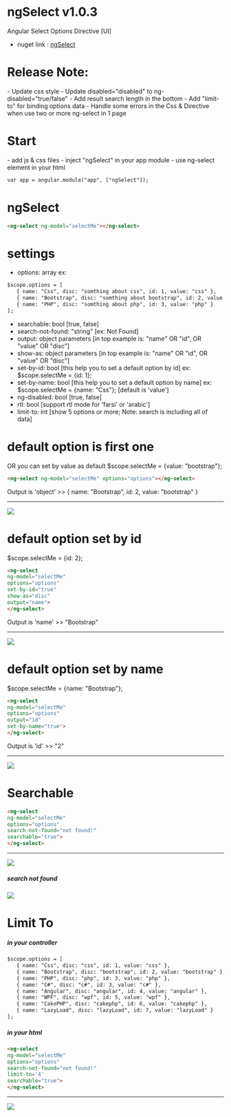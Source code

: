 # ngSelect v1.0.3
Angular Select Options Directive [UI]

- nuget link : <a href="https://www.nuget.org/packages/ngSelect" target="_blank">ngSelect</a>

<h1>Release Note:</h1>
- Update css style
- Update disabled="disabled" to ng-disabled="true/false"
- Add result search length in the bottom
- Add "limit-to" for binding options data
- Handle some errors in the Css & Directive when use two or more ng-select in 1 page

<h1>Start</h1>
- add js & css files
- inject "ngSelect" in your app module
- use ng-select element in your html

```html
var app = angular.module("app", ["ngSelect"]);
```

<h1>ngSelect</h1>

```html
<ng-select ng-model="selectMe"></ng-select>
```

<h1>settings</h1>

- options: array ex:

```html
$scope.options = [
   { name: "Css", disc: "somthing about css", id: 1, value: "css" },
   { name: "Bootstrap", disc: "somthing about bootstrap", id: 2, value: "bootstrap" },
   { name: "PHP", disc: "somthing about php", id: 3, value: "php" }
];
```
- searchable: bool [true, false]
- search-not-found: "string" [ex: Not Found]
- output: object parameters [in top example is: "name" OR "id", OR "value" OR "disc"]
- show-as: object parameters [in top example is: "name" OR "id", OR "value" OR "disc"]
- set-by-id: bool [this help you to set a default option by id] ex: $scope.selectMe = {id: 1};
- set-by-name: bool [this help you to set a default option by name] ex: $scope.selectMe = {name: "Css"}; [default is 'value']
- ng-disabled: bool [true, false]
- rtl: bool [support rtl mode for 'farsi' or 'arabic']
- limit-to: int [show 5 options or more; Note: search is including all of data]

<h1>default option is first one</h1>
OR you can set by value as default $scope.selectMe = {value: "bootstrap"};

```html
<ng-select ng-model="selectMe" options="options"></ng-select>
```
Output is 'object' >> { name: "Bootstrap", id: 2, value: "bootstrap" }
<hr>
<img src="http://cdn.persiangig.com/preview/lUhS6OSy5o/1.jpg">

<h1>default option set by id</h1>
$scope.selectMe = {id: 2};

```html
<ng-select 
ng-model="selectMe"
options="options"
set-by-id="true"
show-as="disc"
output="name">
</ng-select>
```

Output is 'name' >> "Bootstrap"
<hr>
<img src="http://cdn.persiangig.com/preview/8bRKrVWw2V/2.jpg">

<h1>default option set by name</h1>
$scope.selectMe = {name: "Bootstrap"};

```html
<ng-select 
ng-model="selectMe"
options="options"
output="id"
set-by-name="true">
</ng-select>
```

Output is 'id' >> "2"
<hr>
<img src="http://cdn.persiangig.com/preview/FMJbQ8ENbZ/3.jpg">

<h1>Searchable</h1>

```html
<ng-select 
ng-model="selectMe"
options="options"
search-not-found="not found!"
searchable="true">
</ng-select>
```
<hr>
<img src="http://cdn.persiangig.com/preview/V2n965rMt9/7.jpg">

<h5>search not found</h5>
<img src="http://cdn.persiangig.com/preview/PGDDgAWU1f/8.jpg">

<h1>Limit To</h1>
<h5>in your controller</h5>

```html
$scope.options = [
   { name: "Css", disc: "css", id: 1, value: "css" },
   { name: "Bootstrap", disc: "bootstrap", id: 2, value: "bootstrap" },
   { name: "PHP", disc: "php", id: 3, value: "php" },
   { name: "C#", disc: "c#", id: 3, value: "c#" },
   { name: "Angular", disc: "angular", id: 4, value: "angular" },
   { name: "WPF", disc: "wpf", id: 5, value: "wpf" },
   { name: "CakePHP", disc: "cakephp", id: 6, value: "cakephp" },
   { name: "LazyLoad", disc: "lazyLoad", id: 7, value: "lazyLoad" }
];
```
<h5>in your html</h5>

```html
<ng-select 
ng-model="selectMe"
options="options"
search-not-found="not found!"
limit-to='4'
searchable="true">
</ng-select>
```
<hr>
<img src="http://cdn.persiangig.com/preview/nvYddn4JO7/9.jpg">
